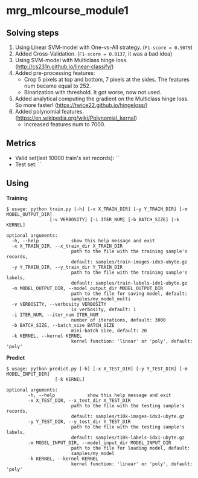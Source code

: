 # mrg_mlcourse_module1
## Solving steps
1. Using Linear SVM-model with One-vs-All strategy. (`F1-score = 0.9079`)
2. Added Cross-Validation. (`F1-score = 0.9137`, it was a bad idea)
3. Using SVM-model with Multiclass hinge loss. (http://cs231n.github.io/linear-classify/)
4. Added pre-processing features:
    - Сrop 5 pixels at top and bottom, 7 pixels at the sides. The features num became equal to 252.
    - Binarization with threshold. It got worse, now not used.
5. Added analytical computing the gradient on the Multiclass hinge loss. So more faster! (https://twice22.github.io/hingeloss/)
6. Added polynomial features. (https://en.wikipedia.org/wiki/Polynomial_kernel)
    - Increased features num to 7000.
    
## Metrics
* Valid set(last 10000 train's set records):
    ``
* Test set:
    ``
## Using
**Training**
```shell
$ usage: python train.py [-h] [-x X_TRAIN_DIR] [-y Y_TRAIN_DIR] [-m MODEL_OUTPUT_DIR]
                [-v VERBOSITY] [-i ITER_NUM] [-b BATCH_SIZE] [-k KERNEL]

optional arguments:
  -h, --help            show this help message and exit
  -x X_TRAIN_DIR, --x_train_dir X_TRAIN_DIR
                        path to the file with the training sample's records,
                        default: samples/train-images-idx3-ubyte.gz
  -y Y_TRAIN_DIR, --y_train_dir Y_TRAIN_DIR
                        path to the file with the training sample's labels,
                        default: samples/train-labels-idx1-ubyte.gz
  -m MODEL_OUTPUT_DIR, --model_output_dir MODEL_OUTPUT_DIR
                        path to the file for saving model, default:
                        samples/my_model_multi
  -v VERBOSITY, --verbosity VERBOSITY
                        is verbosity, default: 1
  -i ITER_NUM, --iter_num ITER_NUM
                        number of iterations, default: 3000
  -b BATCH_SIZE, --batch_size BATCH_SIZE
                        mini-batch size, default: 20
  -k KERNEL, --kernel KERNEL
                        kernel function: 'linear' or 'poly', default: 'poly'
```

**Predict**
```shell
$ usage: python predict.py [-h] [-x X_TEST_DIR] [-y Y_TEST_DIR] [-m MODEL_INPUT_DIR]
                  [-k KERNEL]

optional arguments:
        -h, --help            show this help message and exit
        -x X_TEST_DIR, --x_test_dir X_TEST_DIR
                        path to the file with the testing sample's records,
                        default: samples/t10k-images-idx3-ubyte.gz
        -y Y_TEST_DIR, --y_test_dir Y_TEST_DIR
                        path to the file with the testing sample's labels,
                        default: samples/t10k-labels-idx1-ubyte.gz
        -m MODEL_INPUT_DIR, --model_input_dir MODEL_INPUT_DIR
                        path to the file for loading model, default:
                        samples/my_model
        -k KERNEL, --kernel KERNEL
                        kernel function: 'linear' or 'poly', default: 'poly'
```